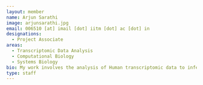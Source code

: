```yaml
---
layout: member
name: Arjun Sarathi 
image: arjunsarathi.jpg
email: 006510 [at] imail [dot] iitm [dot] ac [dot] in
designations: 
  - Project Associate
areas:
  - Transcriptomic Data Analysis
  - Computational Biology
  - Systems Biology
bio: My work involves the analysis of Human transcriptomic data to infer new routes of inter-tissue communication. I graduated with a Bachelors in Bioengineering in 2018, after which I joined the Group of Dr. Manikandan Narayanan as a Project Associate. 
type: staff
---
```

